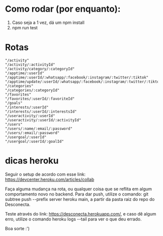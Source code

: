 # Como rodar (por enquanto):
1. Caso seja a 1 vez, dá um npm install
2. npm run test

# Rotas

    "/activity"
    "/activity/:activityId"
    "/activity/category/:categoryId"
    "/apptime/:userId"
    "/apptime/:userId/:whatsapp/:facebook/:instagram/:twitter/:tiktok"
    "/apptime/update/:userId/:whatsapp/:facebook/:instagram/:twitter/:tiktok"
    "/categories"
    "/categories/:categoryId"
    "/favorites"
    "/favorites/:userId/:favoriteId"
    "/goals"
    "/interests/:userId"
    "/interests/:userId/:interestsId"
    "/useractivity/:userId"
    "/useractivity/:userId/:activityId"
    "/users"
    "/users/:name/:email/:password"
    "/users/:email/:password"
    "/usergoal/:userId"
    "/usergoal/:userId/:goalId"

# dicas heroku
Seguir o setup de acordo com esse link: https://devcenter.heroku.com/articles/collab

Faça alguma mudança na rota, ou qualquer coisa que se reflita em algum comportamento novo no backend. Para dar push, utilize o comando: git subtree push --prefix server heroku main, a partir da pasta raiz do repo do Desconecta.

Teste através do link: https://desconecta.herokuapp.com/, e caso dê algum erro, utilize o comando heroku logs --tail para ver o que deu errado.

Boa sorte :')